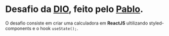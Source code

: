 # Desafio da [DIO](https://www.dio.me), feito pelo [Pablo](https://github.com/pablohdev).

O desafio consiste em criar uma calculadora em **ReactJS** ultilizando styled-components e o hook ```useState();```. 
